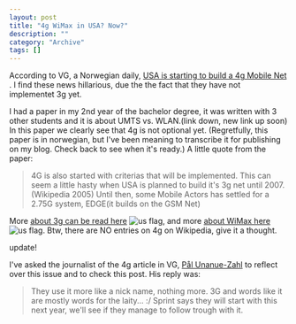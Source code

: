 ```yaml
--- 
layout: post 
title: "4g WiMax in USA? Now?"
description: ""
category: "Archive"
tags: []
---  
```

<p>According to VG, a Norwegian daily, <a href="http://www.vg.no/pub/vgart.hbs?artid=126024">USA is starting to build a 4g Mobile Net</a> . I find these news hillarious, due the the fact that they have not implementet 3g yet.</p> <p>I had a paper in my 2nd year of the bachelor degree, it was written with 3 other students and it is about UMTS vs. WLAN.(link down, new link up soon) In this paper we clearly see that 4g is not optional yet. (Regretfully, this paper is in norwegian, but I've been meaning to transcribe it for publishing on my blog. Check back to see when it's ready.) A little quote from the paper:</p> <p><blockquote>4G is also started with criterias that will be implemented. This can seem a little hasty when USA is planned to build it's 3g net until 2007. (Wikipedia 2005) Until then, some Mobile Actors has settled for a 2.75G system, EDGE(it builds on the GSM Net)</blockquote></p> <p>More <a href="http://en.wikipedia.org/wiki/3g">about 3g can be read here</a> <img src="http://cdn.umedia.no/img/flag/us.png" alt="us flag"/>, and more <a href="http://en.wikipedia.org/wiki/Wimax">about WiMax here</a> <img src="http://cdn.umedia.no/img/flag/us.png" alt="us flag"/>. Btw, there are NO entries on 4g on Wikipedia, give it a thought.</p><p><span class="medium">update!</span></p><p>I've asked the journalist of the 4g article in VG, <a href="mailto:pal.unanue@vg.no">Pål Unanue-Zahl</a> to reflect over this issue and to check this post. His reply was:</p><p><blockquote>They use it more like a nick name, nothing more. 3G and words like it are mostly words for the laity... :/ Sprint says they will start with this next year, we'll see if they manage to follow trough with it.</blockquote></p>